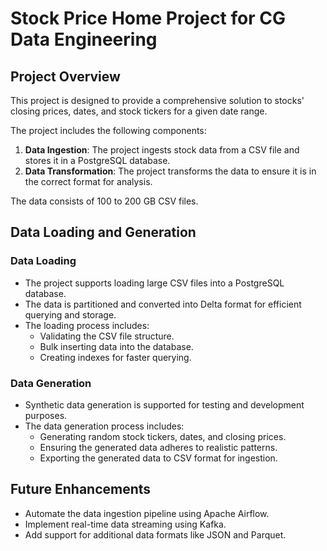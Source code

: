 # Stock Price Home Project for CG Data Engineering

## Project Overview
This project is designed to provide a comprehensive solution to stocks' closing prices, dates, and stock tickers for a given date range.

The project includes the following components:
1. **Data Ingestion**: The project ingests stock data from a CSV file and stores it in a PostgreSQL database.
2. **Data Transformation**: The project transforms the data to ensure it is in the correct format for analysis.

The data consists of 100 to 200 GB CSV files.

## Data Loading and Generation
### Data Loading
- The project supports loading large CSV files into a PostgreSQL database.
- The data is partitioned and converted into Delta format for efficient querying and storage.
- The loading process includes:
  - Validating the CSV file structure.
  - Bulk inserting data into the database.
  - Creating indexes for faster querying.

### Data Generation
- Synthetic data generation is supported for testing and development purposes.
- The data generation process includes:
  - Generating random stock tickers, dates, and closing prices.
  - Ensuring the generated data adheres to realistic patterns.
  - Exporting the generated data to CSV format for ingestion.

## Future Enhancements
- Automate the data ingestion pipeline using Apache Airflow.
- Implement real-time data streaming using Kafka.
- Add support for additional data formats like JSON and Parquet.
